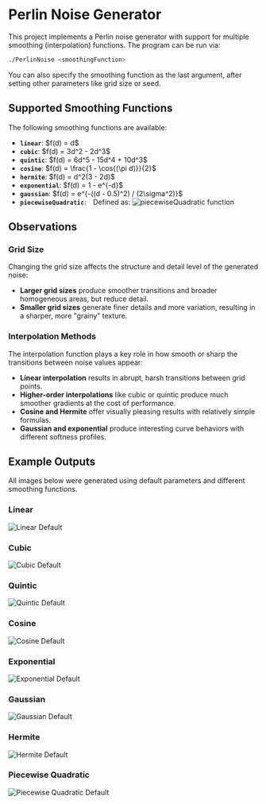 # Perlin Noise Generator

This project implements a Perlin noise generator with support for multiple smoothing (interpolation) functions. The program can be run via:

```bash
./PerlinNoise <smoothingFunction>
```

You can also specify the smoothing function as the last argument, after setting other parameters like grid size or seed.

## Supported Smoothing Functions

The following smoothing functions are available:

* **`linear`**: \$f(d) = d\$
* **`cubic`**: \$f(d) = 3d^2 - 2d^3\$
* **`quintic`**: \$f(d) = 6d^5 - 15d^4 + 10d^3\$
* **`cosine`**: \$f(d) = \frac{1 - \cos{(\pi d)}}{2}\$
* **`hermite`**: \$f(d) = d^2(3 - 2d)\$
* **`exponential`**: \$f(d) = 1 - e^{-d}\$
* **`gaussian`**: \$f(d) = e^{-((d - 0.5)^2) / (2\sigma^2)}\$
* **`piecewiseQuadratic`**: Defined as: ![piecewiseQuadratic function](Images/pieceWiseEquation.jpg)

## Observations

### Grid Size

Changing the grid size affects the structure and detail level of the generated noise:

* **Larger grid sizes** produce smoother transitions and broader homogeneous areas, but reduce detail.
* **Smaller grid sizes** generate finer details and more variation, resulting in a sharper, more "grainy" texture.

### Interpolation Methods

The interpolation function plays a key role in how smooth or sharp the transitions between noise values appear:

* **Linear interpolation** results in abrupt, harsh transitions between grid points.
* **Higher-order interpolations** like cubic or quintic produce much smoother gradients at the cost of performance.
* **Cosine and Hermite** offer visually pleasing results with relatively simple formulas.
* **Gaussian and exponential** produce interesting curve behaviors with different softness profiles.

## Example Outputs

All images below were generated using default parameters and different smoothing functions.

### Linear

![Linear Default](Images/linear.png "Linear interpolation smoothing function")

### Cubic

![Cubic Default](Images/cubic.png "Cubic interpolation smoothing function")

### Quintic

![Quintic Default](Images/quintic.png "Smoother interpolation smoothing function")

### Cosine

![Cosine Default](Images/cosine.png "Cosine interpolation smoothing function")

### Exponential

![Exponential Default](Images/exponential.png "Exponential interpolation smoothing function")

### Gaussian

![Gaussian Default](Images/gaussian.png "Gaussian interpolation smoothing function")

### Hermite

![Hermite Default](Images/hermite.png "Hermite interpolation smoothing function")

### Piecewise Quadratic

![Piecewise Quadratic Default](Images/piecewiseQuadratic.png "Piecewise quadratic interpolation smoothing function")
